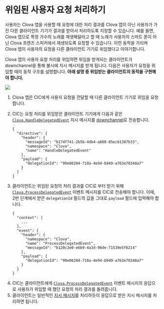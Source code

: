 # 위임된 사용자 요청 처리하기

사용자는 Clova 앱을 사용할 때 요청에 대한 처리 결과를 Clova 앱이 아닌 사용자가 가진 다른 클라이언트 기기가 결과를 받아서 처리하도록 지정할 수 있습니다. 예를 들면, Clova 앱으로 특정 가수의 노래를 재생해달라고 할 때 노래가 사용자의 스마트 폰이 아닌 Clova 프렌즈 스피커에서 재생되도록 요청할 수 있습니다. 이런 동작을 가리켜 Clova 앱이 사용자의 요청을 다른 클라이언트 기기로 위임했다고 이야기합니다.

Clova 앱이 사용자 요청 처리를 위임하면 위임을 받게되는 클라이언트가 downchannel을 통해 불시에 지시 메시지를 받게 됩니다. 다음은 사용자가 요청을 위임할 때의 동작 구조를 설명합니다. **아래 설명 중 위임받는 클라이언트의 동작을 구현해야 합니다.**

![](/CIC/Assets/Images/CIC_Handle_Event_Delegation.svg)

<ol>
  <li>Clova 앱은 CIC에게 사용자 요청을 전달할 때 다른 클라이언트 기기로 위임을 요청합니다.</li>
  <li>
    <p>CIC는 요청 처리를 위임받은 클라이언트 기기에게 다음과 같은 <a href="/CIC/References/CICInterface/Clova.md#HandleDelegatedEvent"><code>Clova.HandleDelegatedEvent</code></a> 지시 메시지를 <a href="/CIC/Guides/Interact_with_CIC.md#CreateConnection">downchannel</a>로 전송합니다.<p>
    <pre><code>{
  "directive": {
    "header": {
      "messageId": "b17df741-2b5b-4db4-a608-85ecb1307b33",
      "namespace": "Clova",
      "name": "HandleDelegatedEvent"
    },
    "payload": {
      "delegationId": "99e86204-710a-4e94-b949-a763e78348a7"
    }
  }
}</code></pre>
  </li>
  <li>
    <p>클라이언트는 위임된 요청의 처리 결과를 CIC로 부터 받기 위해 <a href="/CIC/References/CICInterface/Clova.md#ProcessDelegatedEvent"><code>Clova.ProcessDelegatedEvent</code></a> 이벤트 메시지를 CIC로 전송해야 합니다. 이때, 2번 단계에서 받은 <code>delegationId</code> 필드의 값을 그대로 <code>payload</code> 필드에 입력해야 합니다.</p>
    <pre><code>{
  "context": [
    ...
  ],
  "event": {
    "header": {
      "namespace": "Clova",
      "name": "ProcessDelegatedEvent",
      "messageId": "b120c3e0-e6b9-4a3d-96de-71539e5f6214"
    },
    "payload": {
      "delegationId": "99e86204-710a-4e94-b949-a763e78348a7"
    }
  }
}</code></pre>
  </li>
  <li>CIC는 클라이언트에게 <a href="/CIC/References/CICInterface/Clova.md#ProcessDelegatedEvent"><code>Clova.ProcessDelegatedEvent</code></a> 이벤트 메시지의 응답으로 사용자가 위임할 때 했던 요청의 처리 결과를 돌려줍니다.</li>
  <li>클라이언트는 일반적인 <a href="/CIC/Guides/Interact_with_CIC.md#HandleDirective">지시 메시지</a>를 처리하듯이 응답으로 받은 지시 메시지를 처리하면 됩니다.</li>
</ol>

